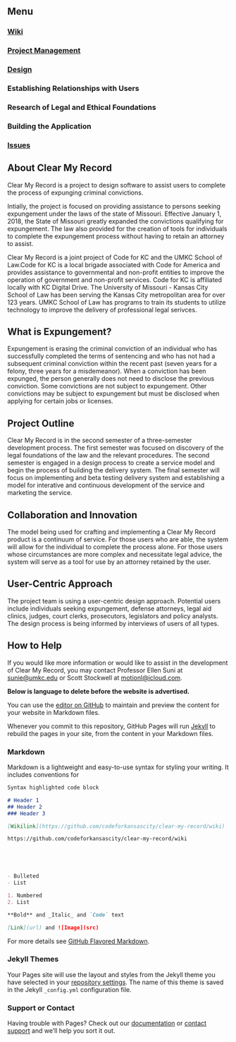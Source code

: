 ## Menu

### [Wiki](https://github.com/codeforkansascity/clear-my-record/wiki)     
### [Project Management](https://github.com/codeforkansascity/clear-my-record/projects)
 ### [Design]()
 ### Establishing Relationships with Users
 ### Research of Legal and Ethical Foundations
 ### Building the Application
### [Issues](https://github.com/codeforkansascity/clear-my-record/issues)
 

## About Clear My Record

Clear My Record is a project to design software to assist users to complete the process of expunging criminal convictions. 

Intially, the project is focused on providing assistance to persons seeking expungement under the laws of the state of Missouri. Effective January 1, 2018, the State of Missouri greatly expanded the convictions qualifying for expungement. The law also provided for the creation of tools for individuals to complete the expungement process without having to retain an attorney to assist.  

Clear My Record is a joint project of Code for KC and the UMKC School of Law.Code for KC is a local brigade associated with Code for America and provides assistance to governmental and non-profit entities to improve the operation of government and non-profit services. Code for KC is affiliated locally with KC Digital Drive. The University of Missouri - Kansas City School of Law has been serving the Kansas City metropolitan area for over 123 years. UMKC School of Law has programs to train its students to utilize technology to improve the delivery of professional legal serivces.

## What is Expungement?

Expungement is erasing the criminal conviction of an individual who has successfully completed the terms of sentencing and who has not had a subsequent criminal conviction within the recent past (seven years for a felony, three years for a misdemeanor). When a conviction has been expunged, the person generally does not need to disclose the previous conviction. Some convictions are not subject to expungement. Other convictions may be subject to expungement but must be disclosed when applying for certain jobs or licenses.  

## Project Outline

Clear My Record is in the second semester of a three-semester development process. The first semester was focused on discovery of the legal foundations of the law and the relevant procedures. The second semester is engaged in a design process to create a service model and begin the process of building the delivery system. The final semester will focus on implementing and beta testing delivery system and establishing a model for interative and continuous development of the service and marketing the service. 

## Collaboration and Innovation

The model being used for crafting and implementing a Clear My Record product is a continuum of service. For those users who are able, the system will allow for the individual to complete the process alone. For those users whose circumstances are more complex and necessitate legal advice, the system will serve as a tool for use by an attorney retained by the user. 

## User-Centric Approach

The project team is using a user-centric design approach. Potential users include individuals seeking expungement, defense attorneys, legal aid clinics, judges, court clerks, prosecutors, legislators and policy analysts.  The design process is being informed by interviews of users of all types. 

## How to Help

If you would like more information or would like to assist in the development of Clear My Record, you may contact Professor Ellen Suni at sunie@umkc.edu or Scott Stockwell at motionl@icloud.com. 




**Below is language to delete before the website is advertised.**


You can use the [editor on GitHub](https://github.com/codeforkansascity/clear-my-record/edit/master/README.md) to maintain and preview the content for your website in Markdown files.

Whenever you commit to this repository, GitHub Pages will run [Jekyll](https://jekyllrb.com/) to rebuild the pages in your site, from the content in your Markdown files.

### Markdown

Markdown is a lightweight and easy-to-use syntax for styling your writing. It includes conventions for

```markdown
Syntax highlighted code block

# Header 1
## Header 2
### Header 3

[Wikilink](https://github.com/codeforkansascity/clear-my-record/wiki)

https://github.com/codeforkansascity/clear-my-record/wiki





- Bulleted
- List

1. Numbered
2. List

**Bold** and _Italic_ and `Code` text

[Link](url) and ![Image](src)
```

For more details see [GitHub Flavored Markdown](https://guides.github.com/features/mastering-markdown/).

### Jekyll Themes

Your Pages site will use the layout and styles from the Jekyll theme you have selected in your [repository settings](https://github.com/codeforkansascity/clear-my-record/settings). The name of this theme is saved in the Jekyll `_config.yml` configuration file.

### Support or Contact

Having trouble with Pages? Check out our [documentation](https://help.github.com/categories/github-pages-basics/) or [contact support](https://github.com/contact) and we’ll help you sort it out.
